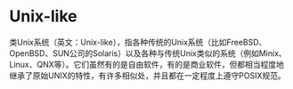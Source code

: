 # Unix-like

类Unix系统（英文：Unix-like），指各种传统的Unix系统（比如FreeBSD、OpenBSD、SUN公司的Solaris）以及各种与传统Unix类似的系统（例如Minix、Linux、QNX等）。它们虽然有的是自由软件，有的是商业软件，但都相当程度地继承了原始UNIX的特性，有许多相似处，并且都在一定程度上遵守POSIX规范。

